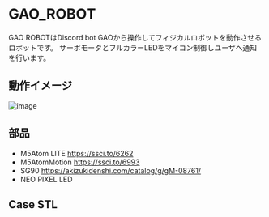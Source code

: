 # GAO_ROBOT
GAO ROBOTはDiscord bot GAOから操作してフィジカルロボットを動作させるロボットです。
サーボモータとフルカラーLEDをマイコン制御しユーザへ通知を行います。

## 動作イメージ
![image](https://user-images.githubusercontent.com/4471301/226179236-b09b5b22-3d72-421e-a90c-912315f4247f.gif)


## 部品
* M5Atom LITE https://ssci.to/6262
* M5AtomMotion https://ssci.to/6993
* SG90 https://akizukidenshi.com/catalog/g/gM-08761/
* NEO PIXEL LED 

## Case STL
